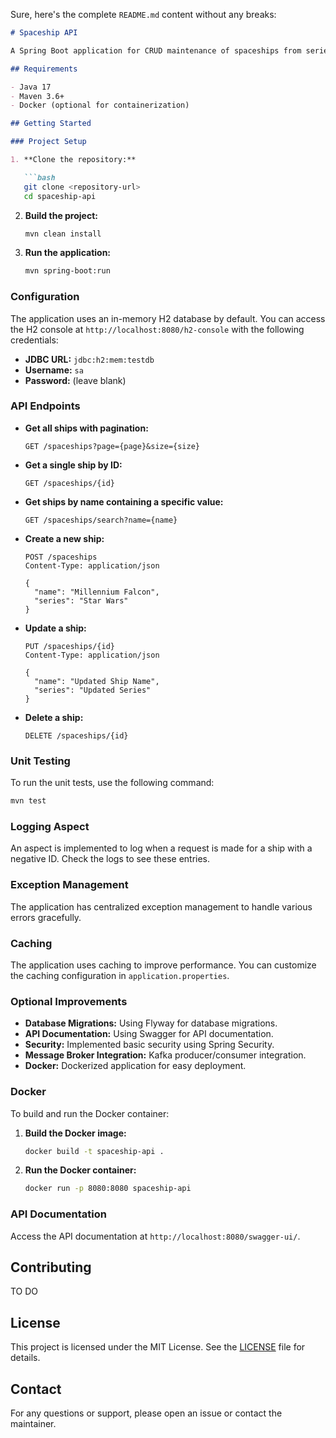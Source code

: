 Sure, here's the complete `README.md` content without any breaks:

```markdown
# Spaceship API

A Spring Boot application for CRUD maintenance of spaceships from series and movies.

## Requirements

- Java 17
- Maven 3.6+
- Docker (optional for containerization)

## Getting Started

### Project Setup

1. **Clone the repository:**

   ```bash
   git clone <repository-url>
   cd spaceship-api
   ```

2. **Build the project:**

   ```bash
   mvn clean install
   ```

3. **Run the application:**

   ```bash
   mvn spring-boot:run
   ```

### Configuration

The application uses an in-memory H2 database by default. You can access the H2 console at `http://localhost:8080/h2-console` with the following credentials:

- **JDBC URL:** `jdbc:h2:mem:testdb`
- **Username:** `sa`
- **Password:** (leave blank)

### API Endpoints

- **Get all ships with pagination:**
  ```http
  GET /spaceships?page={page}&size={size}
  ```

- **Get a single ship by ID:**
  ```http
  GET /spaceships/{id}
  ```

- **Get ships by name containing a specific value:**
  ```http
  GET /spaceships/search?name={name}
  ```

- **Create a new ship:**
  ```http
  POST /spaceships
  Content-Type: application/json

  {
    "name": "Millennium Falcon",
    "series": "Star Wars"
  }
  ```

- **Update a ship:**
  ```http
  PUT /spaceships/{id}
  Content-Type: application/json

  {
    "name": "Updated Ship Name",
    "series": "Updated Series"
  }
  ```

- **Delete a ship:**
  ```http
  DELETE /spaceships/{id}
  ```

### Unit Testing

To run the unit tests, use the following command:

```bash
mvn test
```

### Logging Aspect

An aspect is implemented to log when a request is made for a ship with a negative ID. Check the logs to see these entries.

### Exception Management

The application has centralized exception management to handle various errors gracefully.

### Caching

The application uses caching to improve performance. You can customize the caching configuration in `application.properties`.

### Optional Improvements

- **Database Migrations:** Using Flyway for database migrations.
- **API Documentation:** Using Swagger for API documentation.
- **Security:** Implemented basic security using Spring Security.
- **Message Broker Integration:** Kafka producer/consumer integration.
- **Docker:** Dockerized application for easy deployment.

### Docker

To build and run the Docker container:

1. **Build the Docker image:**

   ```bash
   docker build -t spaceship-api .
   ```

2. **Run the Docker container:**

   ```bash
   docker run -p 8080:8080 spaceship-api
   ```

### API Documentation

Access the API documentation at `http://localhost:8080/swagger-ui/`.

## Contributing

TO DO

## License

This project is licensed under the MIT License. See the [LICENSE](LICENSE) file for details.

## Contact

For any questions or support, please open an issue or contact the maintainer.
```